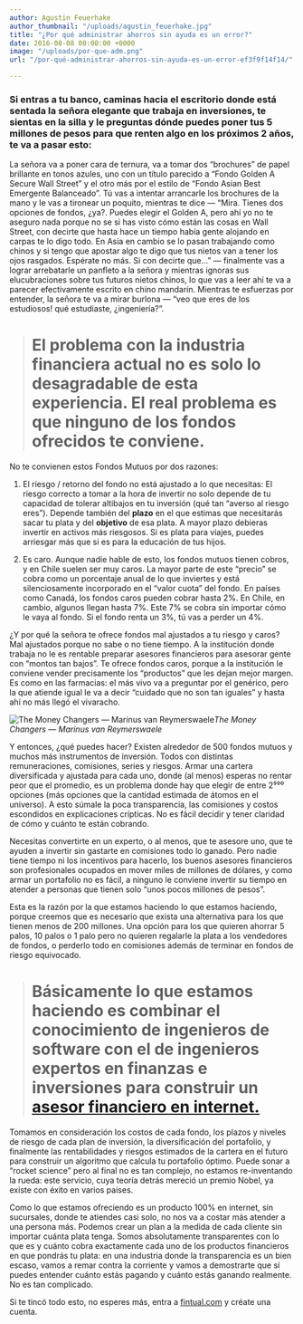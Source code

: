 ```yaml
---
author: Agustin Feuerhake
author_thumbnail: "/uploads/agustin_feuerhake.jpg"
title: "¿Por qué administrar ahorros sin ayuda es un error?"
date: 2016-08-08 00:00:00 +0000
image: "/uploads/por-que-adm.png"
url: "/por-qué-administrar-ahorros-sin-ayuda-es-un-error-ef3f9f14f14/"

---
```

### Si entras a tu banco, caminas hacia el escritorio donde está sentada la señora elegante que trabaja en inversiones, te sientas en la silla y le preguntas dónde puedes poner tus 5 millones de pesos para que renten algo en los próximos 2 años, te va a pasar esto:

La señora va a poner cara de ternura, va a tomar dos “brochures” de papel brillante en tonos azules, uno con un título parecido a “Fondo Golden A Secure Wall Street” y el otro más por el estilo de “Fondo Asian Best Emergente Balanceado”. Tú vas a intentar arrancarle los brochures de la mano y le vas a tironear un poquito, mientras te dice — “Mira. Tienes dos opciones de fondos, ¿ya?. Puedes elegir el Golden A, pero ahí yo no te aseguro nada porque no se si has visto cómo están las cosas en Wall Street, con decirte que hasta hace un tiempo había gente alojando en carpas te lo digo todo. En Asia en cambio se lo pasan trabajando como chinos y si tengo que apostar algo te digo que tus nietos van a tener los ojos rasgados. Espérate no más. Si con decirte que…” — finalmente vas a lograr arrebatarle un panfleto a la señora y mientras ignoras sus elucubraciones sobre tus futuros nietos chinos, lo que vas a leer ahí te va a parecer efectivamente escrito en chino mandarín. Mientras te esfuerzas por entender, la señora te va a mirar burlona — “veo que eres de los estudiosos! qué estudiaste, ¿ingeniería?”.
> # El problema con la industria financiera actual no es solo lo desagradable de esta experiencia. El real problema es que ninguno de los fondos ofrecidos te conviene.

No te convienen estos Fondos Mutuos por dos razones:

1. El riesgo / retorno del fondo no está ajustado a lo que necesitas: El riesgo correcto a tomar a la hora de invertir no solo depende de tu capacidad de tolerar altibajos en tu inversión (qué tan “averso al riesgo eres”). Depende también del **plazo** en el que estimas que necesitarás sacar tu plata y del **objetivo** de esa plata. A mayor plazo debieras invertir en activos más riesgosos. Si es plata para viajes, puedes arriesgar más que si es para la educación de tus hijos.

1. Es caro. Aunque nadie hable de esto, los fondos mutuos tienen cobros, y en Chile suelen ser muy caros. La mayor parte de este “precio” se cobra como un porcentaje anual de lo que inviertes y está silenciosamente incorporado en el “valor cuota” del fondo. En países como Canadá, los fondos caros pueden cobrar hasta 2%. En Chile, en cambio, algunos llegan hasta 7%. Este 7% se cobra sin importar cómo le vaya al fondo. Si el fondo renta un 3%, tú vas a perder un 4%.

¿Y por qué la señora te ofrece fondos mal ajustados a tu riesgo y caros? Mal ajustados porque no sabe o no tiene tiempo. A la institución donde trabaja no le es rentable preparar asesores financieros para asesorar gente con “montos tan bajos”. Te ofrece fondos caros, porque a la institución le conviene vender precisamente los “productos” que les dejan mejor margen. Es como en las farmacias: el más vivo va a preguntar por el genérico, pero la que atiende igual le va a decir “cuidado que no son tan iguales” y hasta ahí no más llegó el vivaracho.

![The Money Changers — Marinus van Reymerswaele](/uploads/por-qué-admin3141.jpeg)*The Money Changers — Marinus van Reymerswaele*

Y entonces, ¿qué puedes hacer? Existen alrededor de 500 fondos mutuos y muchos más instrumentos de inversión. Todos con distintas remuneraciones, comisiones, series y riesgos. Armar una cartera diversificada y ajustada para cada uno, donde (al menos) esperas no rentar peor que el promedio, es un problema donde hay que elegir de entre 2⁵⁰⁰ opciones (más opciones que la cantidad estimada de átomos en el universo). A esto súmale la poca transparencia, las comisiones y costos escondidos en explicaciones crípticas. No es fácil decidir y tener claridad de cómo y cuánto te están cobrando.

Necesitas convertirte en un experto, o al menos, que te asesore uno, que te ayuden a invertir sin gastarte en comisiones todo lo ganado. Pero nadie tiene tiempo ni los incentivos para hacerlo, los buenos asesores financieros son profesionales ocupados en mover miles de millones de dólares, y como armar un portafolio no es fácil, a ninguno le conviene invertir su tiempo en atender a personas que tienen solo “unos pocos millones de pesos”.

Esta es la razón por la que estamos haciendo lo que estamos haciendo, porque creemos que es necesario que exista una alternativa para los que tienen menos de 200 millones. Una opción para los que quieren ahorrar 5 palos, 10 palos o 1 palo pero no quieren regalarle la plata a los vendedores de fondos, o perderlo todo en comisiones además de terminar en fondos de riesgo equivocado.
> # Básicamente lo que estamos haciendo es combinar el conocimiento de ingenieros de software con el de ingenieros expertos en finanzas e inversiones para construir un [asesor financiero en internet.](https://fintual.cl/)

Tomamos en consideración los costos de cada fondo, los plazos y niveles de riesgo de cada plan de inversión, la diversificación del portafolio, y finalmente las rentabilidades y riesgos estimados de la cartera en el futuro para construir un algoritmo que calcula tu portafolio óptimo. Puede sonar a “rocket science” pero al final no es tan complejo, no estamos re-inventando la rueda: este servicio, cuya teoría detrás mereció un premio Nobel, ya existe con éxito en varios países.

Como lo que estamos ofreciendo es un producto 100% en internet, sin sucursales, donde te atiendes casi solo, no nos va a costar más atender a una persona más. Podemos crear un plan a la medida de cada cliente sin importar cuánta plata tenga. Somos absolutamente transparentes con lo que es y cuánto cobra exactamente cada uno de los productos financieros en que pondrás tu plata: en una industria donde la transparencia es un bien escaso, vamos a remar contra la corriente y vamos a demostrarte que sí puedes entender cuánto estás pagando y cuánto estás ganando realmente. No es tan complicado.

Si te tincó todo esto, no esperes más, entra a [fintual.com](http://www.fintual.com) y créate una cuenta.